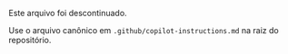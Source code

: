 Este arquivo foi descontinuado.

Use o arquivo canônico em `.github/copilot-instructions.md` na raiz do repositório.
